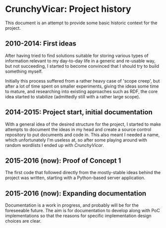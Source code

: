 # CrunchyVicar: Project history

This document is an attempt to provide some basic historic context for the project.


## 2010-2014: First ideas

After having tried to find solutions suitable for storing various types of information relevant to my day-to-day life in a generic and re-usable way, but not succeeding, I started to become convinced that I should try to build something myself.

Initially this process suffered from a rather heavy case of 'scope creep', but after a lot of time spent on smaller experiments, giving the ideas some time to mature, and researching into existing approaches such as RDF, the core idea started to stabilize (admittedly still with a rather large scope).


## 2014-2015: Project start, initial documentation

With a general idea of the desired structure for the project, I started to make attempts to document the ideas in my head and create a source control repository to put documents and code in. This also meant I needed a name, which unfortunately I'm useless at, so after some playing around with random wordlists I ended up with *CrunchyVicar*.


## 2015-2016 (now): Proof of Concept 1

The first code that followed directly from the mostly-stable ideas behind the project was written, starting with a Python-based server application.


## 2015-2016 (now): Expanding documentation

Documentation is a work in progress, and probably will be for the foreseeable future. The aim is for documentation to develop along with PoC implementations so that the reasons for specific implementation design choices are clear.
